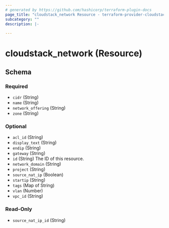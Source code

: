```yaml
---
# generated by https://github.com/hashicorp/terraform-plugin-docs
page_title: "cloudstack_network Resource - terraform-provider-cloudstack"
subcategory: ""
description: |-
  
---
```


# cloudstack_network (Resource)





<!-- schema generated by tfplugindocs -->
## Schema

### Required

- `cidr` (String)
- `name` (String)
- `network_offering` (String)
- `zone` (String)

### Optional

- `acl_id` (String)
- `display_text` (String)
- `endip` (String)
- `gateway` (String)
- `id` (String) The ID of this resource.
- `network_domain` (String)
- `project` (String)
- `source_nat_ip` (Boolean)
- `startip` (String)
- `tags` (Map of String)
- `vlan` (Number)
- `vpc_id` (String)

### Read-Only

- `source_nat_ip_id` (String)


